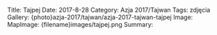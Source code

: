 Title: Tajpej
Date: 2017-8-28
Category: Azja 2017/Tajwan
Tags: zdjęcia
Gallery: {photo}azja-2017/tajwan/azja-2017-tajwan-tajpej
Image: 
MapImage: {filename}images/tajpej.png
Summary: